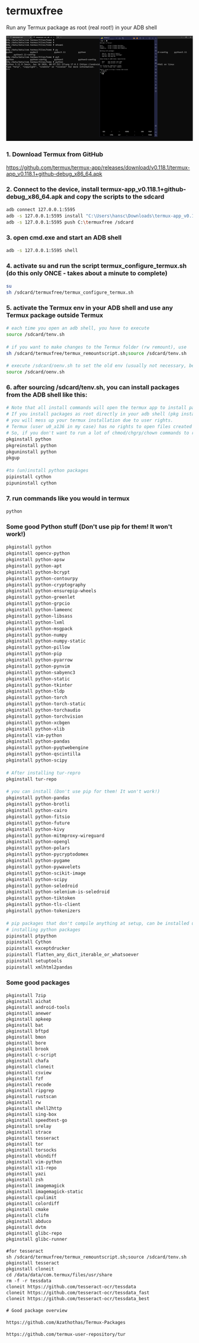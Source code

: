 # termuxfree
Run any Termux package as root (real root!) in your ADB shell

![](https://github.com/hansalemaos/termuxfree/blob/main/pythonasroot.png?raw=true)

### 1. Download Termux from GitHub 
https://github.com/termux/termux-app/releases/download/v0.118.1/termux-app_v0.118.1+github-debug_x86_64.apk

### 2. Connect to the device, install termux-app_v0.118.1+github-debug_x86_64.apk and copy the scripts to the sdcard

```sh
adb connect 127.0.0.1:5595
adb -s 127.0.0.1:5595 install "C:\Users\hansc\Downloads\termux-app_v0.118.1+github-debug_x86_64.apk"
adb -s 127.0.0.1:5595 push C:\termuxfree /sdcard
```

### 3. open cmd.exe and start an ADB shell 

```sh
adb -s 127.0.0.1:5595 shell 
```

### 4. activate su and run the script termux_configure_termux.sh (do this only ONCE - takes about a minute to complete)
```sh
su 
sh /sdcard/termuxfree/termux_configure_termux.sh
```

### 5. activate the Termux env in your ADB shell and use any Termux package outside Termux 
```sh
# each time you open an adb shell, you have to execute 
source /sdcard/tenv.sh

# if you want to make changes to the Termux folder (rw remount), use
sh /sdcard/termuxfree/termux_remountscript.sh;source /sdcard/tenv.sh 

# execute /sdcard/oenv.sh to set the old env (usually not necessary, because adb resets the env automatically each time you start it)
source /sdcard/oenv.sh
```

### 6. after sourcing /sdcard/tenv.sh, you can install packages from the ADB shell like this:
```sh
# Note that all install commands will open the termux app to install packages.  
# If you install packages as root directly in your adb shell (pkg install), 
# you will mess up your termux installation due to user rights. 
# Termux (user u0_a136 in my case) has no rights to open files created by root (user 0) or shell (user 2000)
# So, if you don't want to run a lot of chmod/chgrp/chown commands to repair your Termux installation, install packages using these commands:
pkginstall python
pkgreinstall python
pkguninstall python
pkgup

#to (un)install python packages 
pipinstall cython
pipuninstall cython

```
### 7. run commands like you would in termux 
```sh
python
```

### Some good Python stuff (Don't use pip for them! It won't work!)
```sh
pkginstall python
pkginstall opencv-python
pkginstall python-apsw
pkginstall python-apt
pkginstall python-bcrypt
pkginstall python-contourpy
pkginstall python-cryptography
pkginstall python-ensurepip-wheels
pkginstall python-greenlet
pkginstall python-grpcio
pkginstall python-lameenc
pkginstall python-libsass
pkginstall python-lxml
pkginstall python-msgpack
pkginstall python-numpy
pkginstall python-numpy-static
pkginstall python-pillow
pkginstall python-pip
pkginstall python-pyarrow
pkginstall python-pynvim
pkginstall python-sabyenc3
pkginstall python-static
pkginstall python-tkinter
pkginstall python-tldp
pkginstall python-torch
pkginstall python-torch-static
pkginstall python-torchaudio
pkginstall python-torchvision
pkginstall python-xcbgen
pkginstall python-xlib
pkginstall vim-python
pkginstall python-pandas
pkginstall python-pyqtwebengine
pkginstall python-qscintilla
pkginstall python-scipy

# After installing tur-repro 
pkginstall tur-repo

# you can install (Don't use pip for them! It won't work!)
pkginstall python-pandas
pkginstall python-brotli
pkginstall python-cairo
pkginstall python-fitsio
pkginstall python-future
pkginstall python-kivy
pkginstall python-mitmproxy-wireguard
pkginstall python-opengl
pkginstall python-polars
pkginstall python-pycryptodomex
pkginstall python-pygame
pkginstall python-pywavelets
pkginstall python-scikit-image
pkginstall python-scipy
pkginstall python-seledroid
pkginstall python-selenium-is-seledroid
pkginstall python-tiktoken
pkginstall python-tls-client
pkginstall python-tokenizers

# pip packages that don't compile anything at setup, can be installed using pip
# installing python packages 
pipinstall ptpython
pipinstall Cython
pipinstall exceptdrucker
pipinstall flatten_any_dict_iterable_or_whatsoever
pipinstall setuptools
pipinstall xmlhtml2pandas


```

### Some good packages 
```
pkginstall 7zip
pkginstall aichat
pkginstall android-tools
pkginstall anewer
pkginstall apkeep
pkginstall bat
pkginstall bftpd
pkginstall bmon
pkginstall bore
pkginstall brook
pkginstall c-script
pkginstall chafa
pkginstall cloneit
pkginstall csview
pkginstall fzf
pkginstall recode
pkginstall ripgrep
pkginstall rustscan
pkginstall rw
pkginstall shell2http
pkginstall sing-box
pkginstall speedtest-go
pkginstall srelay
pkginstall strace
pkginstall tesseract
pkginstall tor
pkginstall torsocks
pkginstall vbindiff
pkginstall vim-python
pkginstall x11-repo
pkginstall yazi
pkginstall zsh
pkginstall imagemagick
pkginstall imagemagick-static
pkginstall cpulimit
pkginstall colordiff
pkginstall cmake
pkginstall clifm
pkginstall abduco
pkginstall dvtm
pkginstall glibc-repo
pkginstall glibc-runner

#for tesseract
sh /sdcard/termuxfree/termux_remountscript.sh;source /sdcard/tenv.sh 
pkginstall tesseract
pkginstall cloneit
cd /data/data/com.termux/files/usr/share
rm -f -r tessdata
cloneit https://github.com/tesseract-ocr/tessdata
cloneit https://github.com/tesseract-ocr/tessdata_fast
cloneit https://github.com/tesseract-ocr/tessdata_best

# Good package overview 

https://github.com/Azathothas/Termux-Packages

https://github.com/termux-user-repository/tur
```